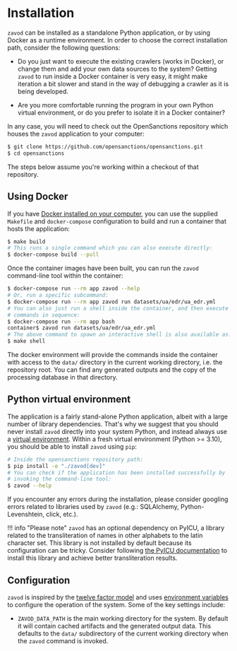 # Installation

`zavod` can be installed as a standalone Python application, or by using Docker as a runtime environment. In order to choose the correct installation path, consider the following questions:

* Do you just want to execute the existing crawlers (works in Docker), or change them and add your own data sources to the system? Getting `zavod` to run inside a Docker container is very easy, it might make iteration a bit slower and stand in the way of debugging a crawler as it is being developed.

* Are you more comfortable running the program in your own Python virtual environment, or do you prefer to isolate it in a Docker container?

In any case, you will need to check out the OpenSanctions repository which houses the `zavod` application to your computer:

```bash
$ git clone https://github.com/opensanctions/opensanctions.git
$ cd opensanctions
```

The steps below assume you're working within a checkout of that repository.

## Using Docker

If you have [Docker installed on your computer](https://docs.docker.com/get-docker/), you can use the supplied `Makefile` and `docker-compose` configuration to build and run a container that hosts the application:

```bash
$ make build
# This runs a single command which you can also execute directly:
$ docker-compose build --pull
```

Once the container images have been built, you can run the `zavod` command-line
tool within the container:

```bash
$ docker-compose run --rm app zavod --help
# Or, run a specific subcommand:
$ docker-compose run --rm app zavod run datasets/ua/edr/ua_edr.yml
# You can also just run a shell inside the container, and then execute multiple
# commands in sequence:
$ docker-compose run --rm app bash
container$ zavod run datasets/ua/edr/ua_edr.yml
# The above command to spawn an interactive shell is also available as:
$ make shell
```

The docker environment will provide the commands inside the container with access to the `data/` directory in the current working directory, i.e. the repository root. You can find any generated outputs and the copy of the processing database in that directory.

## Python virtual environment

The application is a fairly stand-alone Python application, albeit with a large number of library dependencies. That's why we suggest that you should never install `zavod` directly into your system Python, and instead always use a [virtual environment](https://docs.python.org/3/tutorial/venv.html). Within a fresh virtual environment (Python >= 3.10), you should be able to install `zavod` using `pip`:

```bash
# Inside the opensanctions repository path:
$ pip install -e "./zavod[dev]"
# You can check if the application has been installed successfully by
# invoking the command-line tool:
$ zavod --help
```

If you encounter any errors during the installation, please consider googling errors related to libraries used by `zavod` (e.g.: SQLAlchemy, Python-Levenshtein, click, etc.).

!!! info "Please note"
    `zavod` has an optional dependency on PyICU, a library related to the transliteration of names in other alphabets to the latin character set. This library is not installed by default because its configuration can be tricky. Consider following [the PyICU documentation](https://pypi.org/project/PyICU/) to install this library and achieve better transliteration results.


## Configuration

`zavod` is inspired by the [twelve factor model](https://12factor.net/) and uses
[environment variables](https://www.twilio.com/blog/2017/01/how-to-set-environment-variables.html) to configure the operation of the system. Some of the key settings include:

* `ZAVOD_DATA_PATH` is the main working directory for the system. By
  default it will contain cached artifacts and the generated output data. This
  defaults to the `data/` subdirectory of the current working directory when the
  `zavod` command is invoked.